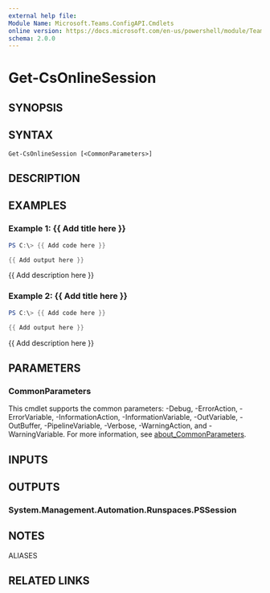```yaml
---
external help file:
Module Name: Microsoft.Teams.ConfigAPI.Cmdlets
online version: https://docs.microsoft.com/en-us/powershell/module/Teams/get-csonlinesession
schema: 2.0.0
---
```


# Get-CsOnlineSession

## SYNOPSIS


## SYNTAX

```
Get-CsOnlineSession [<CommonParameters>]
```

## DESCRIPTION


## EXAMPLES

### Example 1: {{ Add title here }}
```powershell
PS C:\> {{ Add code here }}

{{ Add output here }}
```

{{ Add description here }}

### Example 2: {{ Add title here }}
```powershell
PS C:\> {{ Add code here }}

{{ Add output here }}
```

{{ Add description here }}

## PARAMETERS

### CommonParameters
This cmdlet supports the common parameters: -Debug, -ErrorAction, -ErrorVariable, -InformationAction, -InformationVariable, -OutVariable, -OutBuffer, -PipelineVariable, -Verbose, -WarningAction, and -WarningVariable. For more information, see [about_CommonParameters](http://go.microsoft.com/fwlink/?LinkID=113216).

## INPUTS

## OUTPUTS

### System.Management.Automation.Runspaces.PSSession

## NOTES

ALIASES

## RELATED LINKS

